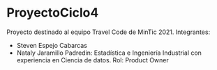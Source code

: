 # ProyectoCiclo4
Proyecto destinado al equipo Travel Code de MinTic 2021.
Integrantes:
- Steven Espejo Cabarcas
- Nataly Jaramillo Padredin: Estadística e Ingeniería Industrial con experiencia en Ciencia de datos. Rol: Product Owner
